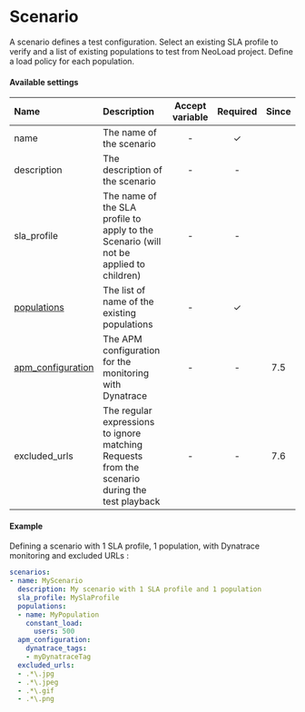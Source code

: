 # Scenario
A scenario defines a test configuration. Select an existing SLA profile to verify and a list of existing populations to test from NeoLoad project. Define a load policy for each population.

#### Available settings

| Name                                | Description                                                                            | Accept variable | Required | Since |
|:----------------------------------- |:-------------------------------------------------------------------------------------- |:---------------:|:--------:|:-----:|
| name                                | The name of the scenario                                                               | -               | &#x2713; |       |
| description                         | The description of the scenario                                                        | -               | -        |       |
| sla_profile                         | The name of the SLA profile to apply to the Scenario (will not be applied to children) | -               | -        |       |
| [populations](population-policy.md) | The list of name of the existing populations                                           | -               | &#x2713; |       |
| [apm_configuration](apm_configuration.md) | The APM configuration for the monitoring with Dynatrace                          | -               | -        |  7.5  |
| excluded_urls                       | The regular expressions to ignore matching Requests from the scenario during the test playback | -       | -        |  7.6  |

#### Example

Defining a scenario with 1 SLA profile, 1 population, with Dynatrace monitoring and excluded URLs :

```yaml
scenarios:
- name: MyScenario
  description: My scenario with 1 SLA profile and 1 population
  sla_profile: MySlaProfile
  populations:
  - name: MyPopulation
    constant_load:
      users: 500
  apm_configuration:
    dynatrace_tags:
    - myDynatraceTag
  excluded_urls:
  - .*\.jpg
  - .*\.jpeg
  - .*\.gif
  - .*\.png
```

